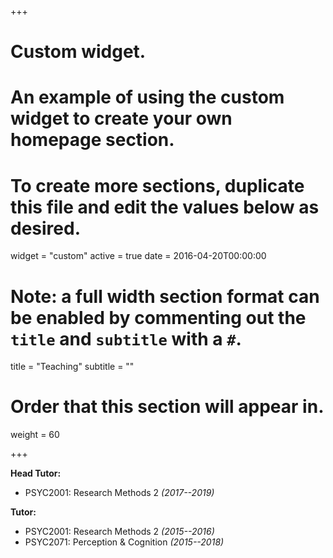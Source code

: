 +++
# Custom widget.
# An example of using the custom widget to create your own homepage section.
# To create more sections, duplicate this file and edit the values below as desired.
widget = "custom"
active = true
date = 2016-04-20T00:00:00

# Note: a full width section format can be enabled by commenting out the `title` and `subtitle` with a `#`.
title = "Teaching"
subtitle = ""

# Order that this section will appear in.
weight = 60

+++

__Head Tutor:__

- PSYC2001: Research Methods 2 _(2017--2019)_

__Tutor:__

- PSYC2001: Research Methods 2 _(2015--2016)_
- PSYC2071: Perception & Cognition _(2015--2018)_

